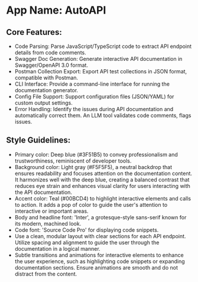 # **App Name**: AutoAPI

## Core Features:

- Code Parsing: Parse JavaScript/TypeScript code to extract API endpoint details from code comments.
- Swagger Doc Generation: Generate interactive API documentation in Swagger/OpenAPI 3.0 format.
- Postman Collection Export: Export API test collections in JSON format, compatible with Postman.
- CLI Interface: Provide a command-line interface for running the documentation generator.
- Config File Support: Support configuration files (JSON/YAML) for custom output settings.
- Error Handling: Identify the issues during API documentation and automatically correct them. An LLM tool validates code comments, flags issues.

## Style Guidelines:

- Primary color: Deep blue (#3F51B5) to convey professionalism and trustworthiness, reminiscent of developer tools.
- Background color: Light gray (#F5F5F5), a neutral backdrop that ensures readability and focuses attention on the documentation content. It harmonizes well with the deep blue, creating a balanced contrast that reduces eye strain and enhances visual clarity for users interacting with the API documentation.
- Accent color: Teal (#00BCD4) to highlight interactive elements and calls to action. It adds a pop of color to guide the user's attention to interactive or important areas.
- Body and headline font: 'Inter', a grotesque-style sans-serif known for its modern, machined look.
- Code font: 'Source Code Pro' for displaying code snippets.
- Use a clean, modular layout with clear sections for each API endpoint. Utilize spacing and alignment to guide the user through the documentation in a logical manner.
- Subtle transitions and animations for interactive elements to enhance the user experience, such as highlighting code snippets or expanding documentation sections. Ensure animations are smooth and do not distract from the content.
